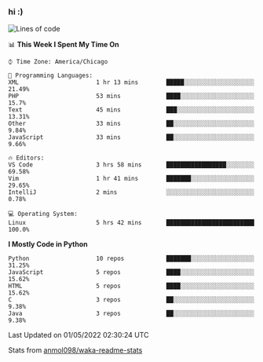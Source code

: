 ### hi :)

<!--START_SECTION:waka-->
![Lines of code](https://img.shields.io/badge/From%20Hello%20World%20I%27ve%20Written-510%20Thousand%20lines%20of%20code-blue)

📊 **This Week I Spent My Time On** 

```text
⌚︎ Time Zone: America/Chicago

💬 Programming Languages: 
XML                      1 hr 13 mins        █████░░░░░░░░░░░░░░░░░░░░   21.49% 
PHP                      53 mins             ████░░░░░░░░░░░░░░░░░░░░░   15.7% 
Text                     45 mins             ███░░░░░░░░░░░░░░░░░░░░░░   13.31% 
Other                    33 mins             ██░░░░░░░░░░░░░░░░░░░░░░░   9.84% 
JavaScript               33 mins             ██░░░░░░░░░░░░░░░░░░░░░░░   9.66%

🔥 Editors: 
VS Code                  3 hrs 58 mins       █████████████████░░░░░░░░   69.58% 
Vim                      1 hr 41 mins        ███████░░░░░░░░░░░░░░░░░░   29.65% 
IntelliJ                 2 mins              ░░░░░░░░░░░░░░░░░░░░░░░░░   0.78%

💻 Operating System: 
Linux                    5 hrs 42 mins       █████████████████████████   100.0%

```

**I Mostly Code in Python** 

```text
Python                   10 repos            ███████░░░░░░░░░░░░░░░░░░   31.25% 
JavaScript               5 repos             ████░░░░░░░░░░░░░░░░░░░░░   15.62% 
HTML                     5 repos             ████░░░░░░░░░░░░░░░░░░░░░   15.62% 
C                        3 repos             ██░░░░░░░░░░░░░░░░░░░░░░░   9.38% 
Java                     3 repos             ██░░░░░░░░░░░░░░░░░░░░░░░   9.38%

```



 Last Updated on 01/05/2022 02:30:24 UTC
<!--END_SECTION:waka-->

Stats from [anmol098/waka-readme-stats](https://github.com/anmol098/waka-readme-stats)